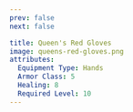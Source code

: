 ```yaml
---
prev: false
next: false

title: Queen's Red Gloves
image: queens-red-gloves.png
attributes:
  Equipment Type: Hands
  Armor Class: 5
  Healing: 8
  Required Level: 10
---
```




<MyItemComponent :item="$frontmatter" />


